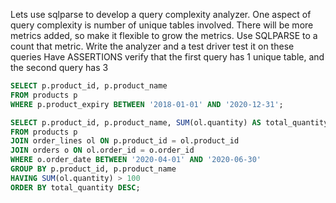 Lets use sqlparse to develop a query complexity analyzer.
One aspect of query complexity is number of unique tables involved.
There will be more metrics added, so make it flexible to grow the metrics.
Use SQLPARSE to a count that metric. Write the analyzer and a test driver test it on these queries
Have ASSERTIONS verify that the first query has 1 unique table, and the second query has 3
```sql
SELECT p.product_id, p.product_name
FROM products p
WHERE p.product_expiry BETWEEN '2018-01-01' AND '2020-12-31';

SELECT p.product_id, p.product_name, SUM(ol.quantity) AS total_quantity
FROM products p
JOIN order_lines ol ON p.product_id = ol.product_id
JOIN orders o ON ol.order_id = o.order_id
WHERE o.order_date BETWEEN '2020-04-01' AND '2020-06-30'
GROUP BY p.product_id, p.product_name
HAVING SUM(ol.quantity) > 100
ORDER BY total_quantity DESC;
```
